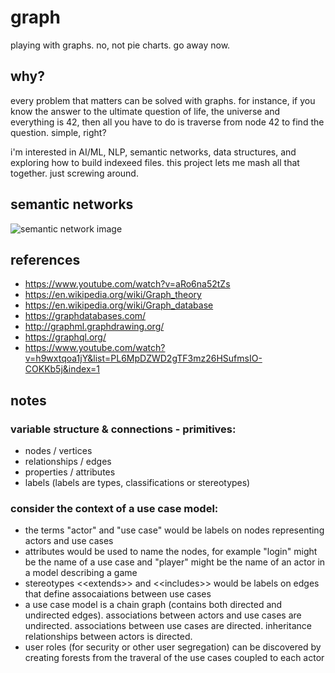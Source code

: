 # graph
playing with graphs. no, not pie charts. go away now.

## why?
every problem that matters can be solved with graphs. for instance, if you know the answer to the ultimate question of life, the universe and everything is 42, then all you have to do is traverse from node 42 to find the question. simple, right?

i'm interested in AI/ML, NLP, semantic networks, data structures, and exploring how to build indexeed files. this project lets me mash all that together. just screwing around.

## semantic networks
![semantic network image](https://www.assignmentpoint.com/wp-content/uploads/2016/04/Semantic-Network.jpg)

## references

- https://www.youtube.com/watch?v=aRo6na52tZs
- https://en.wikipedia.org/wiki/Graph_theory
- https://en.wikipedia.org/wiki/Graph_database
- https://graphdatabases.com/
- http://graphml.graphdrawing.org/
- https://graphql.org/
- https://www.youtube.com/watch?v=h9wxtqoa1jY&list=PL6MpDZWD2gTF3mz26HSufmsIO-COKKb5j&index=1

## notes

### variable structure & connections - primitives:
- nodes / vertices
- relationships / edges
- properties / attributes
- labels (labels are types, classifications or stereotypes)

### consider the context of a use case model:
 - the terms "actor" and "use case" would be labels on nodes representing actors and use cases
 - attributes would be used to name the nodes, for example "login" might be the name of a use case and "player" might be the name of an actor in a model describing a game
 - stereotypes &lt;&lt;extends&gt;&gt; and &lt;&lt;includes&gt;&gt; would be labels on edges that define assocaiations between use cases
 - a use case model is a chain graph (contains both directed and undirected edges). associations between actors and use cases are undirected. associations between use cases are directed. inheritance relationships between actors is directed.
 - user roles (for security or other user segregation) can be discovered by creating forests from the traveral of the use cases coupled to each actor

